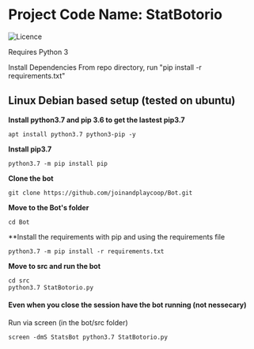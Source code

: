 # Project Code Name: StatBotorio
![Licence](https://licensebuttons.net/l/by-nc-sa/4.0/88x31.png)

Requires Python 3

Install Dependencies
From repo directory, run "pip install -r requirements.txt"


## Linux Debian based setup (tested on ubuntu)

**Install python3.7 and pip 3.6 to get the lastest pip3.7**

`apt install python3.7 python3-pip -y`

**Install pip3.7** 

`python3.7 -m pip install pip`

**Clone the bot**

`git clone https://github.com/joinandplaycoop/Bot.git`

**Move to the Bot's folder**

`cd Bot`

**Install the requirements with pip and using the requirements file

`python3.7 -m pip install -r requirements.txt`

**Move to src and run the bot**

```
cd src
python3.7 StatBotorio.py
```
#### Even when you close the session have the bot running (not nessecary)

Run via screen (in the bot/src folder)

`screen -dmS StatsBot python3.7 StatBotorio.py`


